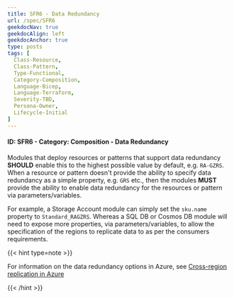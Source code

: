 ```yaml
---
title: SFR6 - Data Redundancy
url: /spec/SFR6
geekdocNav: true
geekdocAlign: left
geekdocAnchor: true
type: posts
tags: [
  Class-Resource,
  Class-Pattern,
  Type-Functional,
  Category-Composition,
  Language-Bicep,
  Language-Terraform,
  Severity-TBD,
  Persona-Owner,
  Lifecycle-Initial
]
---
```


#### ID: SFR6 - Category: Composition - Data Redundancy

Modules that deploy resources or patterns that support data redundancy **SHOULD** enable this to the highest possible value by default, e.g. `RA-GZRS`. When a resource or pattern doesn't provide the ability to specify data redundancy as a simple property, e.g. `GRS` etc., then the modules **MUST** provide the ability to enable data redundancy for the resources or pattern via parameters/variables.

For example, a Storage Account module can simply set the `sku.name` property to `Standard_RAGZRS`. Whereas a SQL DB or Cosmos DB module will need to expose more properties, via parameters/variables, to allow the specification of the regions to replicate data to as per the consumers requirements.

{{< hint type=note >}}

For information on the data redundancy options in Azure, see [Cross-region replication in Azure](https://learn.microsoft.com/en-us/azure/reliability/cross-region-replication-azure)

{{< /hint >}}
